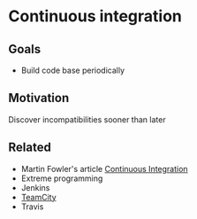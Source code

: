 # Continuous integration

## Goals

* Build code base periodically

## Motivation

Discover incompatibilities sooner than later

## Related

* Martin Fowler's article [Continuous Integration](http://www.martinfowler.com/articles/continuousIntegration.html)
* Extreme programming
* Jenkins
* [TeamCity](https://www.jetbrains.com/teamcity/)
* Travis
